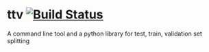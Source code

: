 # ttv [![Build Status](https://travis-ci.org/coopie/ttv.svg?branch=master)](https://travis-ci.org/coopie/ttv)
A command line tool and a python library for test, train, validation set splitting
